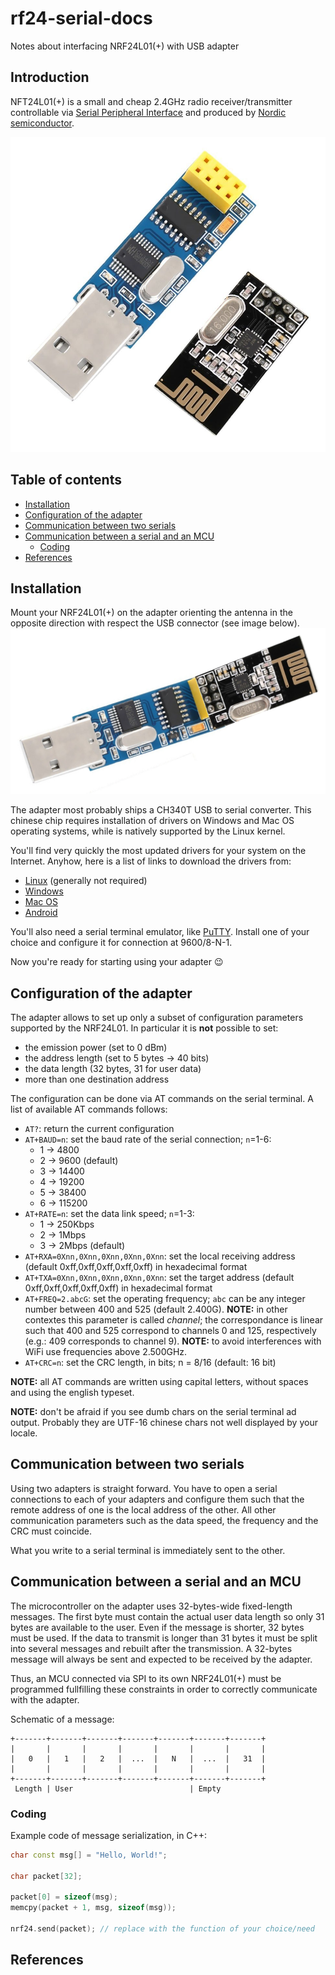 # rf24-serial-docs
Notes about interfacing NRF24L01(+) with USB adapter

## Introduction

NFT24L01(+) is a small and cheap 2.4GHz radio receiver/transmitter
controllable via [Serial Peripheral Interface](https://en.wikipedia.org/wiki/Serial_Peripheral_Interface_Bus) and produced by
[Nordic semiconductor](http://www.nordicsemi.com/eng/Products/2.4GHz-RF/nRF24L01).

![NFR24L01 and USB adapter](/images/adapter.jpg)

## Table of contents

  * [Installation](#installation)
  * [Configuration of the adapter](#configuration-of-the-adapter)
  * [Communication between two serials](#communication-between-two-serials)
  * [Communication between a serial and an MCU](#communication-between-a-serial-and-an-mcu)
    * [Coding](#coding)
  * [References](#references)

## Installation
Mount your NRF24L01(+) on the adapter orienting the antenna in the
opposite direction with respect the USB connector (see image below).
![How to mount the NFR24L01 on USB adapter](/images/how_to_mount.jpg)

The adapter most probably ships a CH340T USB to serial converter. This
chinese chip requires installation of drivers on Windows and Mac OS
operating systems, while is natively supported by the Linux kernel.

You'll find very quickly the most updated drivers for your system on the
Internet. Anyhow, here is a list of links to download the drivers from:
  * [Linux](http://bsfrance.fr/documentation/10661_NRF24L01_ADAPTER/CH341SER_LINUX.ZIP) (generally not required)
  * [Windows](http://bsfrance.fr/documentation/10661_NRF24L01_ADAPTER/CH341SER.ZIP)
  * [Mac OS](http://bsfrance.fr/documentation/10661_NRF24L01_ADAPTER/CH341SER_MAC.ZIP)
  * [Android](http://bsfrance.fr/documentation/10661_NRF24L01_ADAPTER/CH341SER_ANDROID.ZIP)

You'll also need a serial terminal emulator, like
[PuTTY](http://www.putty.org/). Install one of your choice and configure
it for connection at 9600/8-N-1.

Now you're ready for starting using your adapter :wink:

## Configuration of the adapter
The adapter allows to set up only a subset of configuration parameters
supported by the NRF24L01. In particular it is **not** possible to set:

  * the emission power (set to 0 dBm)
  * the address length (set to 5 bytes -> 40 bits)
  * the data length (32 bytes, 31 for user data)
  * more than one destination address

The configuration can be done via AT commands on the serial terminal.
A list of available AT commands follows:

  * `AT?`: return the current configuration
  * `AT+BAUD=n`: set the baud rate of the serial connection; `n`=1-6:
    * 1 -> 4800
    * 2 -> 9600 (default)
    * 3 -> 14400
    * 4 -> 19200
    * 5 -> 38400
    * 6 -> 115200
  * `AT+RATE=n`: set the data link speed; `n`=1-3:
    * 1 -> 250Kbps
    * 2 -> 1Mbps
    * 3 -> 2Mbps (default)
  * `AT+RXA=0Xnn,0Xnn,0Xnn,0Xnn,0Xnn`: set the local receiving address (default 0xff,0xff,0xff,0xff,0xff) in hexadecimal format
  * `AT+TXA=0Xnn,0Xnn,0Xnn,0Xnn,0Xnn`: set the target address (default 0xff,0xff,0xff,0xff,0xff) in hexadecimal format
  * `AT+FREQ=2.abcG`: set the operating frequency; `abc` can be any integer number between 400 and 525 (default 2.400G). **NOTE:** in other contextes this parameter is called *channel*; the correspondance is linear such that 400 and 525 correspond to channels 0 and 125, respectively (e.g.: 409 corresponds to channel 9). **NOTE:** to avoid interferences with WiFi use frequencies above 2.500GHz.
  * `AT+CRC=n`: set the CRC length, in bits; n = 8/16 (default: 16 bit)

**NOTE:** all AT commands are written using capital letters, without
spaces and using the english typeset.

**NOTE:** don't be afraid if you see dumb chars on the serial terminal ad
output. Probably they are UTF-16 chinese chars not well displayed by your
locale.

## Communication between two serials
Using two adapters is straight forward. You have to open a serial
connections to each of your adapters and configure them such that the
remote address of one is the local address of the other. All other
communication parameters such as the data speed, the frequency and the CRC
must coincide.

What you write to a serial terminal is immediately sent to the other.

## Communication between a serial and an MCU
The microcontroller on the adapter uses 32-bytes-wide fixed-length
messages. The first byte must contain the actual user data length so only
31 bytes are available to the user. Even if the message is shorter, 32
bytes must be used.
If the data to transmit is longer than 31 bytes it must be split into
several messages and rebuilt after the transmission.
A 32-bytes message will always be sent and expected to be received by the
adapter.

Thus, an MCU connected via SPI to its own NRF24L01(+) must be programmed
fullfilling these constraints in order to correctly communicate with the
adapter.

Schematic of a message:

    +-------+-------+-------+-------+-------+-------+-------+
    |       |       |       |       |       |       |       |
    |   0   |   1   |   2   |  ...  |   N   |  ...  |   31  |
    |       |       |       |       |       |       |       |
    +-------+-------+-------+-------+-------+-------+-------+
     Length | User                          | Empty

### Coding
Example code of message serialization, in C++:

```cpp
char const msg[] = "Hello, World!";

char packet[32];

packet[0] = sizeof(msg);
memcpy(packet + 1, msg, sizeof(msg));

nrf24.send(packet); // replace with the function of your choice/need
```

## References

